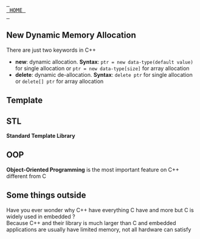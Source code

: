 <br> [<kbd> <br> HOME <br> </kbd>][HOME] <br>
## New Dynamic Memory Allocation
There are just two keywords in C++
* **new**: dynamic allocation. **Syntax**: `ptr = new data-type(default value)` for single allocation or `ptr = new data-type[size]` for array allocation
* **delete**: dynamic de-allocation. **Syntax**: `delete ptr` for single allocation or `delete[] ptr` for array allocation

## Template

## STL
**Standard Template Library**

## OOP
**Object-Oriented Programming** is the most important feature on C++ different from C 


## Some things outside
Have you ever wonder why C++ have everything C have and more but C is widely used in embedded ? \
Because C++  and their library is much larger than C and embedded applications are usually have limited memory, not all hardware can satisfy

[HOME]: ../README.md